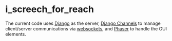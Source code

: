 # i_screech_for_reach

The current code uses [Django](https://www.djangoproject.com/) as the server, [Django Channels](https://channels.readthedocs.io/en/stable/) to manage client/server communications via [websockets](https://en.wikipedia.org/wiki/WebSocket), and [Phaser](phaser.io) to handle the GUI elements.
